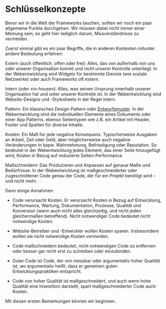 # Schlüsselkonzepte

Bevor wir in die Welt der Frameworks tauchen, sollten wir noch ein paar allgemeine Punkte durchgehen. Wir müssen dabei nicht immer einer Meinung sein; es geht hier lediglich darum, Missverständnisse zu vermeiden.

Zuerst einmal gibt es ein paar Begriffe, die in anderen Kontexten mitunter andere Bedeutung erfahren:

Extern (auch öffentlich, offen oder frei): Alles, das von außerhalb von uns oder unserer Organisation kommt und nicht unserer Kontrolle unterliegt. In der Webentwicklung sind Widgets für bestimmte Dienste (wie soziale Netzwerke) oder auch Frameworks oft extern.

Intern (oder »in-house«): Alles, was seinen Ursprung innerhalb unserer Organisation hat und unter unserer Kontrolle ist. In der Webentwicklung sind Website-Designs und -Stylesheets in der Regel intern.

Pattern: Ein klassisches Design-Pattern oder [Entwurfsmuster](https://de.wikipedia.org/wiki/Entwurfsmuster). In der Webentwicklung sind die individuellen Elemente eines Dokuments oder einer App Patterns, ebenso Seitentypen wie z.B. ein Artikel mit Header, Footer und Spalten für diverse Inhalte.

Kosten: Ein Maß für jede negative Konsequenz. Typischerweise Ausgaben an Arbeit, Zeit oder Geld, aber möglicherweise auch negative Veränderungen in bspw. Wahrnehmung, Befriedigung oder Reputation. So bedeutet in der Webentwicklung jedes Element, das einer Seite hinzugefügt wird, Kosten in Bezug auf reduzierte Seiten-Performance.

Maßschneidern: Das Produzieren und Anpassen auf genaue Maße und Bedürfnisse. In der Webentwicklung ist maßgeschneiderter oder zugeschnittener Code genau der Code, der für ein Projekt benötigt wird – und nicht mehr.

Dann einige Annahmen:

* Code verursacht Kosten. Er verursacht Kosten in Bezug auf Entwicklung, Performance, Wartung, Dokumentation, Prozesse, Qualität und Konversion (wenn auch nicht alles gleichzeitig, und nicht jeden gleichermaßen betreffend). Nicht notwendiger Code bedeutet nicht notwendige Kosten.

* Website-Betreiber und -Entwickler wollen Kosten sparen. Insbesondere wollen sie nicht notwendige Kosten vermeiden.

* Code maßschneidern bedeutet, nicht notwendigen Code zu entfernen oder besser gar nicht erst zu schreiben oder einzubinden.

* Guter Code ist Code, der von messbar oder argumentativ hoher Qualität ist, wo argumentativ heißt, dass er gemeinen guten Entwicklungspraktiken entspricht.

* Code von hoher Qualität ist maßgeschneidert, und auch wenn hohe Qualität eine Investition darstellt, spart maßgeschneiderter Code auch Kosten.

Mit diesen ersten Bemerkungen können wir beginnen.